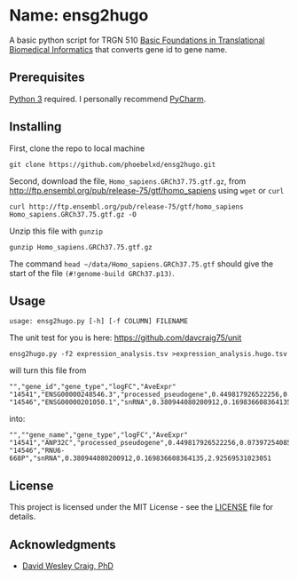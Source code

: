 # Name: ensg2hugo

A basic python script for TRGN 510 [Basic Foundations in Translational Biomedical Informatics](https://www.bioinform.io/site/) that converts gene id to gene name.

## Prerequisites

[Python 3](https://www.python.org/download/releases/3.0/) required. I personally recommend [PyCharm](https://www.jetbrains.com/pycharm/).



## Installing

First, clone the repo to local machine
``` 
git clone https://github.com/phoebelxd/ensg2hugo.git
``` 
Second, download the file, `Homo_sapiens.GRCh37.75.gtf.gz`, from http://ftp.ensembl.org/pub/release-75/gtf/homo_sapiens using `wget` or `curl` 
``` 
curl http://ftp.ensembl.org/pub/release-75/gtf/homo_sapiens Homo_sapiens.GRCh37.75.gtf.gz -O
```
Unzip this file with `gunzip`
```
gunzip Homo_sapiens.GRCh37.75.gtf.gz
```

The command `head ~/data/Homo_sapiens.GRCh37.75.gtf` should give the start of the file `(#!genome-build GRCh37.p13)`.


## Usage
```
usage: ensg2hugo.py [-h] [-f COLUMN] FILENAME
```
The unit test for you is here: https://github.com/davcraig75/unit

```
ensg2hugo.py -f2 expression_analysis.tsv >expression_analysis.hugo.tsv
```
will turn this file from

```
"","gene_id","gene_type","logFC","AveExpr"
"14541","ENSG00000248546.3","processed_pseudogene",0.449817926522256,0.0739725408539951
"14546","ENSG00000201050.1","snRNA",0.380944080200912,0.169836608364135
```
into:
```
"",""gene_name","gene_type","logFC","AveExpr"
"14541","ANP32C","processed_pseudogene",0.449817926522256,0.0739725408539951
"14546","RNU6-668P","snRNA",0.380944080200912,0.169836608364135,2.92569531023051
```



## License

This project is licensed under the MIT License - see the [LICENSE](LICENSE) file for details.

## Acknowledgments

* [David Wesley Craig, PhD](https://keck.usc.edu/faculty-search/david-wesley-craig/)


